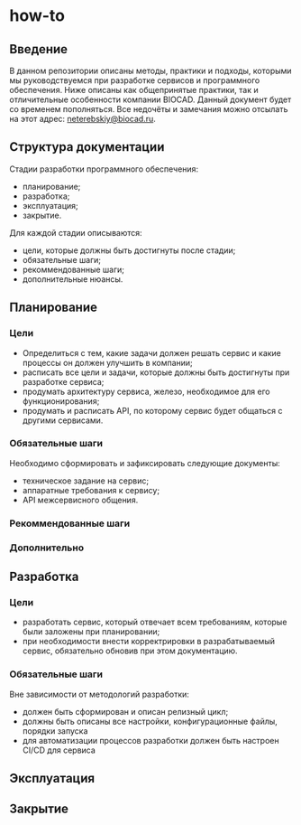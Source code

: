 # how-to

## Введение

В данном репозитории описаны методы, практики и подходы, которыми мы руководствуемся при разработке сервисов и программного обеспечения.
Ниже описаны как общепринятые практики, так и отличительные особенности компании BIOCAD.
Данный документ будет со временем пополняться.
Все недочёты и замечания можно отсылать на этот адрес: neterebskiy@biocad.ru.

## Структура документации

Стадии разработки программного обеспечения:
 * планирование;
 * разработка;
 * эксплуатация;
 * закрытие.

Для каждой стадии описываются:
  * цели, которые должны быть достигнуты после стадии;
  * обязательные шаги;
  * рекоммендованные шаги;
  * дополнительные нюансы.

## Планирование

### Цели
  * Определиться с тем, какие задачи должен решать сервис и какие процессы он должен улучшить в компании;
  * расписать все цели и задачи, которые должны быть достигнуты при разработке сервиса;
  * продумать архитектуру сервиса, железо, необходимое для его функционирования;
  * продумать и расписать API, по которому сервис будет общаться с другими сервисами.

### Обязательные шаги
Необходимо сформировать и зафиксировать следующие документы:
  * техническое задание на сервис;
  * аппаратные требования к сервису;
  * API межсервисного общения.

### Рекоммендованные шаги

### Дополнительно

## Разработка

### Цели
  * разработать сервис, который отвечает всем требованиям, которые были заложены при планировании;
  * при необходимости внести корректрировки в разрабатываемый сервис, обязательно обновив при этом документацию.

### Обязательные шаги
Вне зависимости от методологий разработки:
  * должен быть сформирован и описан релизный цикл;
  * должны быть описаны все настройки, конфигурационные файлы, порядки запуска
  * для автоматизации процессов разработки должен быть настроен CI/CD для сервиса


## Эксплуатация

## Закрытие
